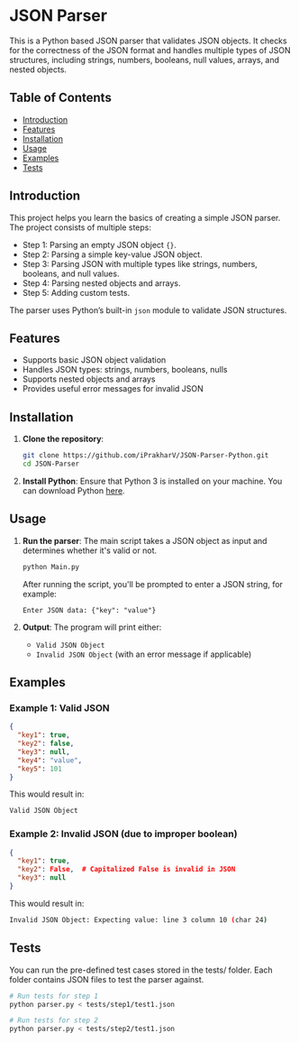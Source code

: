 # JSON Parser

This is a Python based JSON parser that validates JSON objects. It checks for the correctness of the JSON format and handles multiple types of JSON structures, including strings, numbers, booleans, null values, arrays, and nested objects.

## Table of Contents
- [Introduction](#introduction)
- [Features](#features)
- [Installation](#installation)
- [Usage](#usage)
- [Examples](#examples)
- [Tests](#tests)

## Introduction
This project helps you learn the basics of creating a simple JSON parser. The project consists of multiple steps:
- Step 1: Parsing an empty JSON object `{}`.
- Step 2: Parsing a simple key-value JSON object.
- Step 3: Parsing JSON with multiple types like strings, numbers, booleans, and null values.
- Step 4: Parsing nested objects and arrays.
- Step 5: Adding custom tests.

The parser uses Python’s built-in `json` module to validate JSON structures.

## Features
- Supports basic JSON object validation
- Handles JSON types: strings, numbers, booleans, nulls
- Supports nested objects and arrays
- Provides useful error messages for invalid JSON

## Installation

1. **Clone the repository**:
    ```bash
    git clone https://github.com/iPrakharV/JSON-Parser-Python.git
    cd JSON-Parser
    ```

2. **Install Python**:
    Ensure that Python 3 is installed on your machine. You can download Python [here](https://www.python.org/downloads/).

## Usage

1. **Run the parser**:
    The main script takes a JSON object as input and determines whether it's valid or not.

    ```bash
    python Main.py
    ```

    After running the script, you'll be prompted to enter a JSON string, for example:

    ```
    Enter JSON data: {"key": "value"}
    ```

2. **Output**:
    The program will print either:
    - `Valid JSON Object`
    - `Invalid JSON Object` (with an error message if applicable)

## Examples

### Example 1: Valid JSON
```json
{
  "key1": true,
  "key2": false,
  "key3": null,
  "key4": "value",
  "key5": 101
}
```
This would result in:
```bash
Valid JSON Object
```

### Example 2: Invalid JSON (due to improper boolean)
```json
{
  "key1": true,
  "key2": False,  # Capitalized False is invalid in JSON
  "key3": null
}
```
This would result in:
```bash
Invalid JSON Object: Expecting value: line 3 column 10 (char 24)
```
## Tests

You can run the pre-defined test cases stored in the tests/ folder. Each folder contains JSON files to test the parser against.
```bash
# Run tests for step 1
python parser.py < tests/step1/test1.json

# Run tests for step 2
python parser.py < tests/step2/test1.json

```
